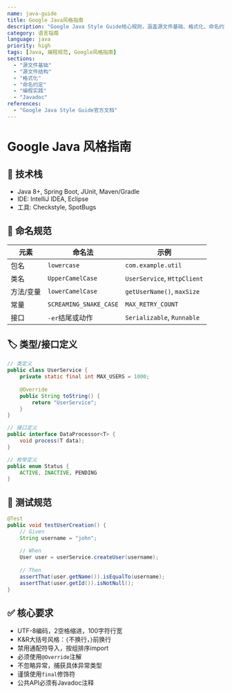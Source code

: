 ```yaml
---
name: java-guide
title: Google Java风格指南
description: "Google Java Style Guide核心规则，涵盖源文件基础、格式化、命名约定、编程实践和Javadoc规范"
category: 语言指南
language: java
priority: high
tags: [Java, 编程规范, Google风格指南]
sections:
  - "源文件基础"
  - "源文件结构"
  - "格式化"
  - "命名约定"
  - "编程实践"
  - "Javadoc"
references:
  - "Google Java Style Guide官方文档"
---
```


# Google Java 风格指南

## 🔧 技术栈
- Java 8+, Spring Boot, JUnit, Maven/Gradle
- IDE: IntelliJ IDEA, Eclipse
- 工具: Checkstyle, SpotBugs

## 📝 命名规范

| 元素 | 命名法 | 示例 |
|------|--------|------|
| 包名 | `lowercase` | `com.example.util` |
| 类名 | `UpperCamelCase` | `UserService`, `HttpClient` |
| 方法/变量 | `lowerCamelCase` | `getUserName()`, `maxSize` |
| 常量 | `SCREAMING_SNAKE_CASE` | `MAX_RETRY_COUNT` |
| 接口 | `-er`结尾或动作 | `Serializable`, `Runnable` |

## 🏷️ 类型/接口定义

```java
// 类定义
public class UserService {
    private static final int MAX_USERS = 1000;
    
    @Override
    public String toString() {
        return "UserService";
    }
}

// 接口定义
public interface DataProcessor<T> {
    void process(T data);
}

// 枚举定义
public enum Status {
    ACTIVE, INACTIVE, PENDING
}
```

## 🧪 测试规范

```java
@Test
public void testUserCreation() {
    // Given
    String username = "john";
    
    // When
    User user = userService.createUser(username);
    
    // Then
    assertThat(user.getName()).isEqualTo(username);
    assertThat(user.getId()).isNotNull();
}
```

## ✅ 核心要求
- UTF-8编码，2空格缩进，100字符行宽
- K&R大括号风格：`{`不换行，`}`前换行
- 禁用通配符导入，按组排序import
- 必须使用`@Override`注解
- 不忽略异常，捕获具体异常类型
- 谨慎使用`final`修饰符
- 公共API必须有Javadoc注释
